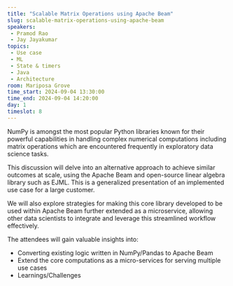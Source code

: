 ```yaml
---
title: "Scalable Matrix Operations using Apache Beam"
slug: scalable-matrix-operations-using-apache-beam
speakers:
 - Pramod Rao
 - Jay Jayakumar
topics:
 - Use case
 - ML
 - State & timers
 - Java
 - Architecture
room: Mariposa Grove
time_start: 2024-09-04 13:30:00
time_end: 2024-09-04 14:20:00
day: 1
timeslot: 8
---
```


NumPy is amongst the most popular Python libraries known for their powerful capabilities in handling complex numerical computations including matrix operations which are encountered frequently in exploratory data science tasks.

This discussion will delve into an alternative approach to achieve similar outcomes at scale, using the Apache Beam and open-source linear algebra library such as EJML. This is a generalized presentation of an implemented use case for a large customer.

We will also explore strategies for making this core library developed to be used within Apache Beam further extended as a microservice, allowing other data scientists to integrate and leverage this streamlined workflow effectively.

The attendees will gain valuable insights into: 
* Converting existing logic written in NumPy/Pandas to Apache Beam
* Extend the core computations as a micro-services for serving multiple use cases
* Learnings/Challenges